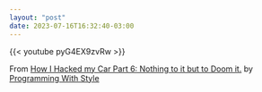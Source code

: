 ```yaml
---
layout: "post"
date: 2023-07-16T16:32:40-03:00
---
```


{{< youtube pyG4EX9zvRw >}}

From [How I Hacked my Car Part 6: Nothing to it but to Doom it.](https://programmingwithstyle.com/posts/myhackedcarisdoomed/) by [Programming With Style](https://programmingwithstyle.com/)

